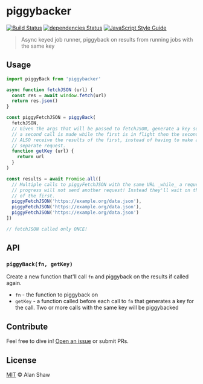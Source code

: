 # piggybacker

[![Build Status](https://travis-ci.org/tableflip/piggybacker.svg?branch=master)](https://travis-ci.org/tableflip/piggybacker) [![dependencies Status](https://david-dm.org/tableflip/piggybacker/status.svg)](https://david-dm.org/tableflip/piggybacker) [![JavaScript Style Guide](https://img.shields.io/badge/code_style-standard-brightgreen.svg)](https://standardjs.com)

> Async keyed job runner, piggyback on results from running jobs with the same key

## Usage

```js
import piggyBack from 'piggybacker'

async function fetchJSON (url) {
  const res = await window.fetch(url)
  return res.json()
}

const piggyFetchJSON = piggyBack(
  fetchJSON,
  // Given the args that will be passed to fetchJSON, generate a key so that if
  // a second call is made while the first is in flight then the second will
  // ALSO receive the results of the first, instead of having to make a
  // separate request.
  function getKey (url) {
    return url
  }
)

const results = await Promise.all([
  // Multiple calls to piggyFetchJSON with the same URL _while_ a request is in
  // progress will not send another request! Instead they'll wait on the results
  // of the first.
  piggyFetchJSON('https://example.org/data.json'),
  piggyFetchJSON('https://example.org/data.json'),
  piggyFetchJSON('https://example.org/data.json')
])

// fetchJSON called only ONCE!
```

## API

### `piggyBack(fn, getKey)`

Create a new function that'll call `fn` and piggyback on the results if called again.

* `fn` - the function to piggyback on
* `getKey` - a function called before each call to `fn` that generates a key for the call. Two or more calls with the same key will be piggybacked

## Contribute

Feel free to dive in! [Open an issue](https://github.com/tableflip/piggybacker/issues/new) or submit PRs.

## License

[MIT](LICENSE) © Alan Shaw
